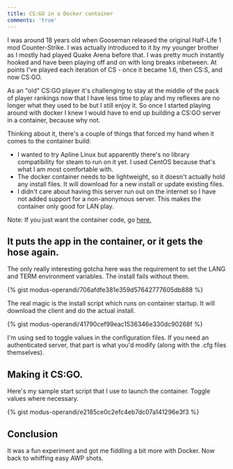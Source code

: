 ```yaml
---
title: CS:GO in a Docker container
comments: 'true'
---
```


I was around 18 years old when Gooseman released the original Half-Life 1 mod Counter-Strike.  I was actually introduced to it by my younger brother as I mostly had played Quake Arena before that.   I was pretty much instantly hooked and have been playing off and on with long breaks inbetween.  At points I've played each iteration of CS - once it became 1.6, then CS:S, and now CS:GO.  

As an "old" CS:GO player it's challenging to stay at the middle of the pack of player rankings now that I have less time to play and my reflexes are no longer what they used to be but I still enjoy it.  So once I started playing around with docker I knew I would have to end up building a CS:GO server in a container, because why not.

Thinking about it, there's a couple of things that forced my hand when it comes to the container build:

* I wanted to try Apline Linux but apparently there's no library compatibility for steam to run on it yet.  I used CentOS because that's what I am most comfortable with.
* The docker container needs to be lightweight, so it doesn't actually hold any install files.  It will download for a new install or update existing files.
* I didn't care about having this server run out on the internet so I have not added support for a non-anonymous server.  This makes the container only good for LAN play.


Note: If you just want the container code, go [here.](https://github.com/modus-operandi/docker-csgo)

## It puts the app in the container, or it gets the hose again.

The only really interesting gotcha here was the requirement to set the LANG and TERM environment variables.   The install fails without them. 

{% gist modus-operandi/706afdfe381e359d57642777605db888 %}

The real magic is the install script which runs on container startup.  It will download the client and do the actual install.  

{% gist modus-operandi/41790cef99eac1536346e330dc90268f %}

I'm using sed to toggle values in the configuration files.  If you need an authenticated server, that part is what you'd modify (along with the .cfg files themselves).  

## Making it CS:GO.

Here's my sample start script that I use to launch the container.  Toggle values where necessary.

{% gist modus-operandi/e2185ce0c2efc4eb7dc07a141296e3f3 %}

## Conclusion

It was a fun experiment and got me fiddling a bit more with Docker.   Now back to whiffing easy AWP shots. 








